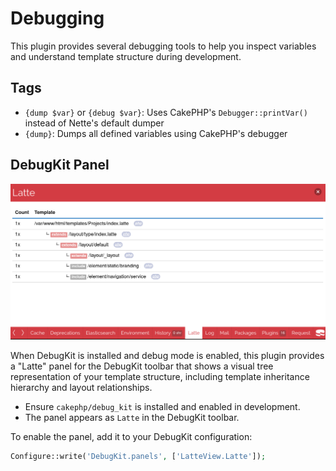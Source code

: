 # Debugging

This plugin provides several debugging tools to help you inspect variables and understand template structure during development.

## Tags

- `{dump $var}` or `{debug $var}`: Uses CakePHP's `Debugger::printVar()` instead of Nette's default dumper
- `{dump}`: Dumps all defined variables using CakePHP's debugger

## DebugKit Panel

![DebugKit Panel](./public/debugkit_panel.png)

When DebugKit is installed and debug mode is enabled, this plugin provides a "Latte" panel for the DebugKit toolbar that shows a visual tree representation of your template structure, including template inheritance hierarchy and layout relationships.

- Ensure `cakephp/debug_kit` is installed and enabled in development.
- The panel appears as `Latte` in the DebugKit toolbar.

To enable the panel, add it to your DebugKit configuration:

```php
Configure::write('DebugKit.panels', ['LatteView.Latte']);
```